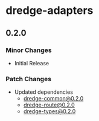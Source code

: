 # dredge-adapters

## 0.2.0

### Minor Changes

- Initial Release

### Patch Changes

- Updated dependencies
  - dredge-common@0.2.0
  - dredge-route@0.2.0
  - dredge-types@0.2.0
